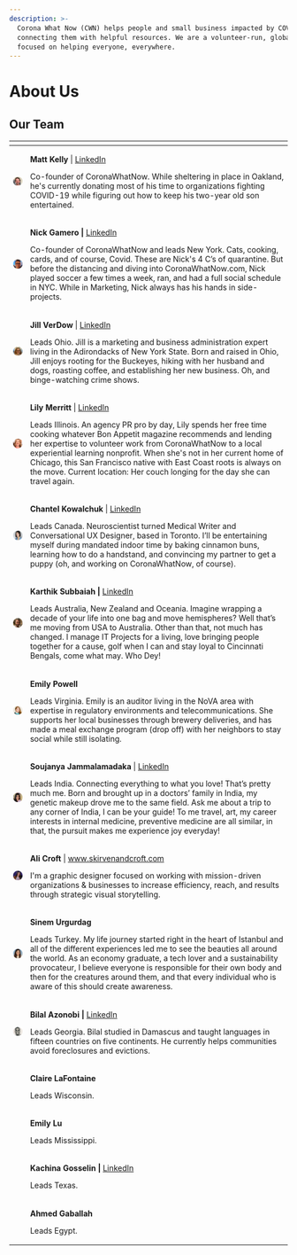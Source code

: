 ```yaml
---
description: >-
  Corona What Now (CWN) helps people and small business impacted by COVID-19 by
  connecting them with helpful resources. We are a volunteer-run, global effort
  focused on helping everyone, everywhere.
---
```


# About Us

## Our Team

<table>
  <thead>
    <tr>
      <th style="text-align:left"></th>
      <th style="text-align:left"></th>
    </tr>
  </thead>
  <tbody>
    <tr>
      <td style="text-align:left">
        <img src=".gitbook/assets/circle-cropped-8.png" alt/>
      </td>
      <td style="text-align:left">
        <p><b>Matt Kelly </b>| <a href="https://www.linkedin.com/in/mattwkelly">LinkedIn</a>
        </p>
        <p>Co-founder of CoronaWhatNow. While sheltering in place in Oakland, he&apos;s
          currently donating most of his time to organizations fighting COVID-19
          while figuring out how to keep his two-year old son entertained.</p>
      </td>
    </tr>
    <tr>
      <td style="text-align:left">
        <img src=".gitbook/assets/circle-cropped-3.png" alt/>
      </td>
      <td style="text-align:left">
        <p><b>Nick Gamero | </b><a href="https://www.linkedin.com/in/nicholasgamero/">LinkedIn</a>
        </p>
        <p>Co-founder of CoronaWhatNow and leads New York. Cats, cooking, cards,
          and of course, Covid. These are Nick&apos;s 4 C&#x2019;s of quarantine.
          But before the distancing and diving into CoronaWhatNow.com, Nick played
          soccer a few times a week, ran, and had a full social schedule in NYC.
          While in Marketing, Nick always has his hands in side-projects.</p>
      </td>
    </tr>
    <tr>
      <td style="text-align:left">
        <img src=".gitbook/assets/circle-cropped (1).png" alt/>
      </td>
      <td style="text-align:left">
        <p><b>Jill VerDow</b> | <a href="https://www.linkedin.com/in/jillian-verdow-1979a9bb/">LinkedIn</a>
        </p>
        <p>Leads Ohio. Jill is a marketing and business administration expert living
          in the Adirondacks of New York State. Born and raised in Ohio, Jill enjoys
          rooting for the Buckeyes, hiking with her husband and dogs, roasting coffee,
          and establishing her new business. Oh, and binge-watching crime shows.</p>
      </td>
    </tr>
    <tr>
      <td style="text-align:left">
        <img src=".gitbook/assets/circle-cropped-2.png" alt/>
      </td>
      <td style="text-align:left">
        <p><b>Lily Merritt </b>| <a href="https://www.linkedin.com/in/lily-gedney-merritt-3995327/">LinkedIn</a>
        </p>
        <p>Leads Illinois. An agency PR pro by day, Lily spends her free time cooking
          whatever Bon Appetit magazine recommends and lending her expertise to volunteer
          work from CoronaWhatNow to a local experiential learning nonprofit. When
          she&apos;s not in her current home of Chicago, this San Francisco native
          with East Coast roots is always on the move. Current location: Her couch
          longing for the day she can travel again.</p>
      </td>
    </tr>
    <tr>
      <td style="text-align:left">
        <img src=".gitbook/assets/circle-cropped-6.png" alt/>
      </td>
      <td style="text-align:left">
        <p><b>Chantel Kowalchuk </b>| <a href="https://www.linkedin.com/in/chantel-kowalchuk/">LinkedIn</a>
        </p>
        <p>Leads Canada. Neuroscientist turned Medical Writer and Conversational
          UX Designer, based in Toronto. I&#x2019;ll be entertaining myself during
          mandated indoor time by baking cinnamon buns, learning how to do a handstand,
          and convincing my partner to get a puppy (oh, and working on CoronaWhatNow,
          of course).</p>
      </td>
    </tr>
    <tr>
      <td style="text-align:left">
        <img src=".gitbook/assets/circle-cropped-7.png" alt/>
      </td>
      <td style="text-align:left">
        <p><b>Karthik Subbaiah | </b><a href="https://www.linkedin.com/in/karthiksubbaiah/">LinkedIn</a>
        </p>
        <p>Leads Australia, New Zealand and Oceania. Imagine wrapping a decade of
          your life into one bag and move hemispheres? Well that&#x2019;s me moving
          from USA to Australia. Other than that, not much has changed. I manage
          IT Projects for a living, love bringing people together for a cause, golf
          when I can and stay loyal to Cincinnati Bengals, come what may. Who Dey!</p>
      </td>
    </tr>
    <tr>
      <td style="text-align:left">
        <img src=".gitbook/assets/circle-cropped-4.png" alt/>
      </td>
      <td style="text-align:left">
        <p><b>Emily Powell</b>
        </p>
        <p>Leads Virginia. Emily is an auditor living in the NoVA area with expertise
          in regulatory environments and telecommunications. She supports her local
          businesses through brewery deliveries, and has made a meal exchange program
          (drop off) with her neighbors to stay social while still isolating.</p>
      </td>
    </tr>
    <tr>
      <td style="text-align:left">
        <img src=".gitbook/assets/circle-cropped-5.png" alt/>
      </td>
      <td style="text-align:left">
        <p><b>Soujanya Jammalamadaka</b> | <a href="https://www.linkedin.com/in/soujanya-jammalamadaka-45969482/">LinkedIn</a>
        </p>
        <p>Leads India. Connecting everything to what you love! That&#x2019;s pretty
          much me. Born and brought up in a doctors&#x2019; family in India, my genetic
          makeup drove me to the same field. Ask me about a trip to any corner of
          India, I can be your guide! To me travel, art, my career interests in internal
          medicine, preventive medicine are all similar, in that, the pursuit makes
          me experience joy everyday!</p>
      </td>
    </tr>
    <tr>
      <td style="text-align:left">
        <img src=".gitbook/assets/circle-cropped-1.png" alt/>
      </td>
      <td style="text-align:left">
        <p><b>Ali Croft</b> | <a href="www.skirvenandcroft.com">www.skirvenandcroft.com</a>
        </p>
        <p>I&apos;m a graphic designer focused on working with mission-driven organizations
          &amp; businesses to increase efficiency, reach, and results through strategic
          visual storytelling.</p>
      </td>
    </tr>
    <tr>
      <td style="text-align:left">
        <img src=".gitbook/assets/circle-cropped-10-1.png" alt/>
      </td>
      <td style="text-align:left">
        <p><b>Sinem Urgurdag</b>
        </p>
        <p>Leads Turkey. My life journey started right in the heart of Istanbul and
          all of the different experiences led me to see the beauties all around
          the world. As an economy graduate, a tech lover and a sustainability provocateur,
          I believe everyone is responsible for their own body and then for the creatures
          around them, and that every individual who is aware of this should create
          awareness.</p>
      </td>
    </tr>
    <tr>
      <td style="text-align:left">
        <img src=".gitbook/assets/circle-cropped-9-1.png" alt/>
      </td>
      <td style="text-align:left">
        <p><b>Bilal Azonobi | </b><a href="https://www.linkedin.com/in/bilal-azonobi-82929733/">LinkedIn</a>
        </p>
        <p>Leads Georgia. Bilal studied in Damascus and taught languages in fifteen
          countries on five continents. He currently helps communities avoid foreclosures
          and evictions.</p>
      </td>
    </tr>
    <tr>
      <td style="text-align:left"></td>
      <td style="text-align:left">
        <p><b>Claire LaFontaine</b>
        </p>
        <p>Leads Wisconsin.</p>
      </td>
    </tr>
    <tr>
      <td style="text-align:left"></td>
      <td style="text-align:left">
        <p><b>Emily Lu</b>
        </p>
        <p>Leads Mississippi.</p>
      </td>
    </tr>
    <tr>
      <td style="text-align:left"></td>
      <td style="text-align:left">
        <p><b>Kachina Gosselin | </b><a href="https://www.linkedin.com/in/kachinagosselin/">LinkedIn</a>
        </p>
        <p>Leads Texas.</p>
      </td>
    </tr>
    <tr>
      <td style="text-align:left"></td>
      <td style="text-align:left">
        <p><b>Ahmed Gaballah</b>
        </p>
        <p>Leads Egypt.</p>
      </td>
    </tr>
  </tbody>
</table>







